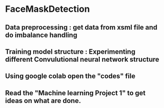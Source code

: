 # FaceMaskDetection
## Data preprocessing : get data from xsml file and do imbalance handling
## Training model structure : Experimenting different Convulutional neural network structure
## Using google colab open the "codes" file
## Read the "Machine learning Project 1" to get ideas on what are done.
